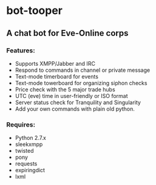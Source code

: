 # bot-tooper
## A chat bot for Eve-Online corps

### Features:
- Supports XMPP/Jabber and IRC
- Respond to commands in channel or private message
- Text-mode timerboard for events
- Text-mode towerboard for organizing siphon checks
- Price check with the 5 major trade hubs
- UTC (eve) time in user-friendly or ISO format
- Server status check for Tranquility and Singularity
- Add your own commands with plain old python.

### Requires:
- Python 2.7.x
- sleekxmpp
- twisted
- pony
- requests
- expiringdict
- lxml